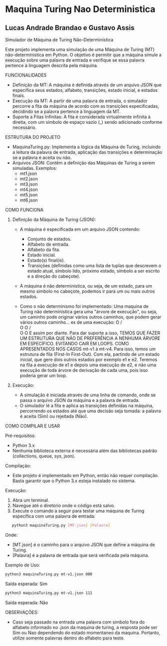 # Maquina Turing Nao Deterministica

## Lucas Andrade Brandao e Gustavo Assis

Simulador de Máquina de Turing Não-Determinística

Este projeto implementa uma simulação de uma Máquina de Turing (MT) não-determinística em Python. O objetivo é permitir que a máquina simule a execução sobre uma palavra de entrada e verifique se essa palavra pertence à linguagem descrita pela máquina.

FUNCIONALIDADES
- Definição da MT: A máquina é definida através de um arquivo JSON que especifica seus estados, alfabeto, transições, estado inicial, e estados finais.
- Execução da MT: A partir de uma palavra de entrada, o simulador percorre a fita da máquina de acordo com as transições especificadas, decidindo se a palavra pertence à linguagem da MT.
- Suporte a Fitas Infinitas: A fita é considerada virtualmente infinita à direita, com um símbolo de espaço vazio (_) sendo adicionado conforme necessário.

ESTRUTURA DO PROJETO
- MaquinaTuring.py: Implementa a lógica da Máquina de Turing, incluindo a leitura da palavra de entrada, aplicação das transições e determinação se a palavra é aceita ou não.
- Arquivos JSON: Contêm a definição das Máquinas de Turing a serem simuladas. Exemplos:
  - mt1.json
  - mt2.json
  - mt3.json
  - mt4.json
  - mt5.json
  - mt6.json

COMO FUNCIONA
1. Definição da Máquina de Turing (JSON):
   - A máquina é especificada em um arquivo JSON contendo:
     - Conjunto de estados.
     - Alfabeto de entrada.
     - Alfabeto da fita.
     - Estado inicial.
     - Estado(s) final(is).
     - Transições (definidas como uma lista de tuplas que descrevem o estado atual, símbolo lido, próximo estado, símbolo a ser escrito e a direção do cabeçote).
   - A máquina é não deterministica, ou seja, de um estado, para um mesmo simbolo no cabeçote, podemos ir para um ou mais outros estados.
   
   - Como o não determinismo foi implementado:
Uma maquina de Turing não deterministica gera uma "árvore de execução", ou seja, um caminho pode originar vários outros caminhos,
que podem gerar vários outros caminho... ex de uma execução:
	O
       / \
      O   O
      	 / \
      	O   O
E assim por diante.
Para dar suporte a isso, TEMOS QUE FAZER UM ESTRUTURA QUE NÃO DE PREFERÊNCIA A NENHUMA ÁRVORE EM ESPECÍFICO. EVITANDO CAIR EM
LOOPS. COMO APRESENTADOS NOS CASOS mt-v1 à mt-v4.
Para isso, temos um estrutura de fila (First-In First-Out). Com ela, partindo de um estado inicial, que gere dois outros estados por exemplo
e1 e e2. Teremos na fila a execução de e1 e depois uma execução de e2, e não uma execução de toda árvore de derivação de cada uma,
pois isso poderia gerar um loop.
	
      
2. Execução:
   - A simulação é iniciada através de uma linha de comando, onde se passa o arquivo JSON da máquina e a palavra de entrada.
   - O simulador lê a fita e aplica as transições definidas na máquina, percorrendo os estados até que uma decisão seja tomada: a palavra é aceita (Sim) ou rejeitada (Não).

COMO COMPILAR E USAR

Pré-requisitos:
- Python 3.x
- Nenhuma biblioteca externa é necessária além das bibliotecas padrão (collections, queue, sys, json).

Compilação:
- Este projeto é implementado em Python, então não requer compilação. Basta garantir que o Python 3.x esteja instalado no sistema.

Execução:
1. Abra um terminal.
2. Navegue até o diretório onde o código está salvo.
3. Execute o comando a seguir para testar uma máquina de Turing específica com uma palavra de entrada:

```bash
   python3 maquinaTuring.py [MT.json] [Palavra]
```
   Onde:
   - [MT.json] é o caminho para o arquivo JSON que define a máquina de Turing.
   - [Palavra] é a palavra de entrada que será verificada pela máquina.


Exemplo de Uso:
```bash
python3 maquinaTuring.py mt-v1.json 000
```
Saída esperada:
Sim

```bash
python3 maquinaTuring.py mt-v1.json 111
```
Saída esperada:
Não


OBSERVAÇÕES:

- Caso seja passado na entrada uma palavra com simbolo fora do alfabeto informado no .json da maquina de turing, a resposta pode ser Sim ou Nao dependendo do estado momentaneo da maquina. Portanto, utilize somente palavras dentro do alfabeto para teste.